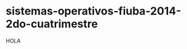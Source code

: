 sistemas-operativos-fiuba-2014-2do-cuatrimestre
===============================================

HOLA 
